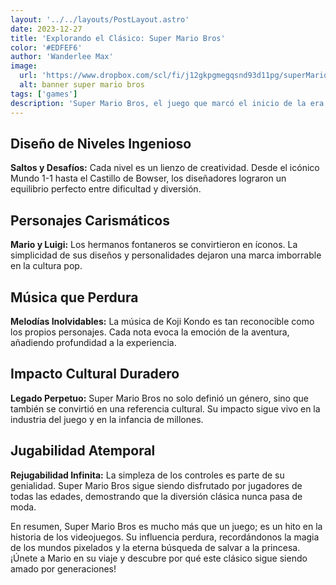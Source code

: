 ```yaml
---
layout: '../../layouts/PostLayout.astro'
date: 2023-12-27
title: 'Explorando el Clásico: Super Mario Bros'
color: '#EDFEF6'
author: 'Wanderlee Max'
image:
  url: 'https://www.dropbox.com/scl/fi/j12gkpgmegqsnd93d11pg/superMarioBros.webp?rlkey=z4u3qfpbmahfe62te6vee60vl&raw=1'
  alt: banner super mario bros
tags: ['games']
description: 'Super Mario Bros, el juego que marcó el inicio de la era dorada de los videojuegos. La fórmula sencilla, pero brillante, de plataformas y aventuras catapultó a Mario al estrellato.'
---
```



## Diseño de Niveles Ingenioso

**Saltos y Desafíos:** Cada nivel es un lienzo de creatividad. Desde el icónico Mundo 1-1 hasta el Castillo de Bowser, los diseñadores lograron un equilibrio perfecto entre dificultad y diversión.

## Personajes Carismáticos

**Mario y Luigi:** Los hermanos fontaneros se convirtieron en íconos. La simplicidad de sus diseños y personalidades dejaron una marca imborrable en la cultura pop.

## Música que Perdura

**Melodías Inolvidables:** La música de Koji Kondo es tan reconocible como los propios personajes. Cada nota evoca la emoción de la aventura, añadiendo profundidad a la experiencia.

## Impacto Cultural Duradero

**Legado Perpetuo:** Super Mario Bros no solo definió un género, sino que también se convirtió en una referencia cultural. Su impacto sigue vivo en la industria del juego y en la infancia de millones.

## Jugabilidad Atemporal

**Rejugabilidad Infinita:** La simpleza de los controles es parte de su genialidad. Super Mario Bros sigue siendo disfrutado por jugadores de todas las edades, demostrando que la diversión clásica nunca pasa de moda.

En resumen, Super Mario Bros es mucho más que un juego; es un hito en la historia de los videojuegos. Su influencia perdura, recordándonos la magia de los mundos pixelados y la eterna búsqueda de salvar a la princesa. ¡Únete a Mario en su viaje y descubre por qué este clásico sigue siendo amado por generaciones!
